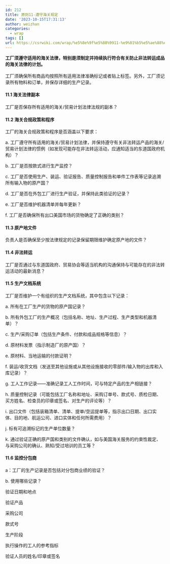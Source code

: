 ```yaml
---
id: 212
title: 原则11-遵守海关规定
date: '2023-10-15T17:31:13'
author: weizhan
categories:
  - wrap
tags: []
url: https://csrwiki.com/wrap/%e5%8e%9f%e5%88%9911-%e9%81%b5%e5%ae%88%e6%b5%b7%e5%85%b3%e8%a7%84%e5%ae%9a
---
```


**工厂须遵守适用的海关法律，特别是须制定并持续执行符合有关防止非法转运成品的海关法律的计划。**\
\
工厂须确保所有商品均按照所有适用法律准确标记或者贴上标签。另外，工厂须记录所有物料和订单，并保存详细的生产记录。

#### 11.1 海关法律副本

工厂是否保存所有适用的海关/贸易计划法律法规的副本？

#### 11.2 海关合规政策和程序

工厂的海关合规政策和程序是否涵盖以下要求：

a. 工厂遵守所有适用的海关/贸易计划法律，并保持遵守有关非法转运产品的海关/贸易计划法律的惯例（如发现可能存在非法转运活动，应通知适当的东道国政府机构）？

b. 工厂是否按款式进行生产监控？

c. 工厂是否使用生产、装运、验证报告、质量控制报告和单件工作表等记录追溯所有输入物的原产国？

d. 工厂是否在外包工厂进行生产验证，并保持此类验证的记录？

e. 工厂是否维护机器清单并每年更新？

f. 工厂是否确保所有出口美国市场的货物确定了正确的类别？

#### 11.3 原产地文件

负责人是否确保至少按法律规定的记录保留期限维护确定原产地的文件？

#### 11.4 非法转运

工厂是否通过与东道国政府、贸易协会等适当机构的沟通保持与可能存在的非法转运活动的最新消息？

#### 11.5 生产文档系统

工厂是否维护一个有组织的生产文档系统，其中包含以下记录：

a. 所有在工厂生产的货物的原产国记录？

b. 所有外包工厂的生产概况（包括名称、地址、生产过程、生产类型和机器清单）？

c. 生产/采购订单（包括生产条件、付款和成品规格等信息）？

d. 原材料发票（指示制造厂的原产国）？

e. 原材料、当地运输的付款证明？

f. 装运/收货文档（发送至其他设施或从其他设施接收的零部件/输入物的出库和入库记录）？

g. 工人工作记录——准确记录工人工作时间，可与特定产品的生产相链接？

h. 质量控制记录（可能包括工厂名称和地址、采购订单号、款式号、质检日期、买方姓名、检查员的印章或签名、对生产的评论等）？

i. 出口文件（包括装箱清单、清单、提单/空运提单等，指示出口日期、出口实体、目的地、航运公司、进口实体和任何所需费用）？

j. 标有可追溯标记的生产单位数量？

k. 通过验证正确的原产国和类别的文件确认，如与美国海关服务的约束性裁定、与采购公司的确认、熟知/受过培训的员工等？

#### 11.6 监控分包商

a：工厂的生产记录是否包括对分包商业绩的验证？

b. 使用哪些记录？

验证日期和地点

验证产品

采购公司

款式号

生产阶段

执行操作的工人的参考指标

验证人员的姓名/印章或签名
